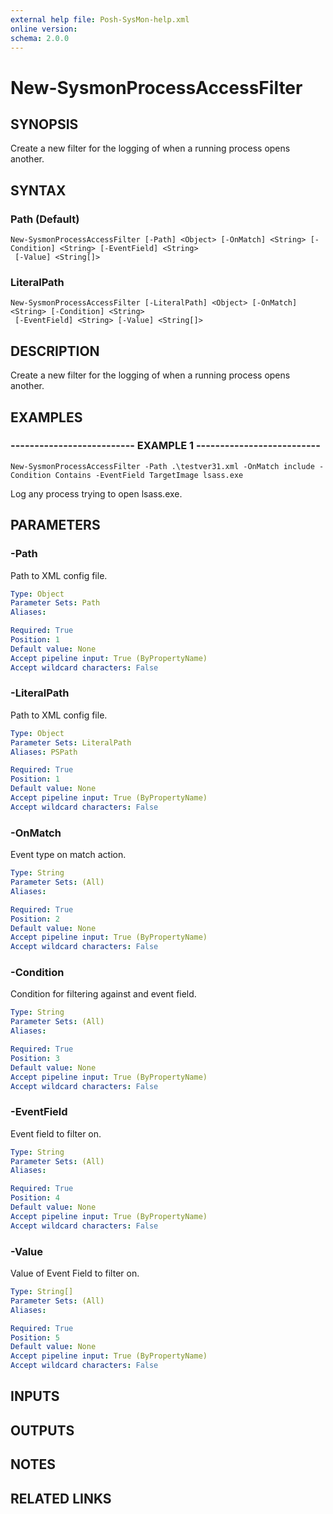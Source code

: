 ```yaml
---
external help file: Posh-SysMon-help.xml
online version: 
schema: 2.0.0
---
```


# New-SysmonProcessAccessFilter

## SYNOPSIS
Create a new filter for the logging of when a running process opens another.

## SYNTAX

### Path (Default)
```
New-SysmonProcessAccessFilter [-Path] <Object> [-OnMatch] <String> [-Condition] <String> [-EventField] <String>
 [-Value] <String[]>
```

### LiteralPath
```
New-SysmonProcessAccessFilter [-LiteralPath] <Object> [-OnMatch] <String> [-Condition] <String>
 [-EventField] <String> [-Value] <String[]>
```

## DESCRIPTION
Create a new filter for the logging of when a running process opens another.

## EXAMPLES

### -------------------------- EXAMPLE 1 --------------------------
```
New-SysmonProcessAccessFilter -Path .\testver31.xml -OnMatch include -Condition Contains -EventField TargetImage lsass.exe
```

Log any process trying to open lsass.exe.

## PARAMETERS

### -Path
Path to XML config file.

```yaml
Type: Object
Parameter Sets: Path
Aliases: 

Required: True
Position: 1
Default value: None
Accept pipeline input: True (ByPropertyName)
Accept wildcard characters: False
```

### -LiteralPath
Path to XML config file.

```yaml
Type: Object
Parameter Sets: LiteralPath
Aliases: PSPath

Required: True
Position: 1
Default value: None
Accept pipeline input: True (ByPropertyName)
Accept wildcard characters: False
```

### -OnMatch
Event type on match action.

```yaml
Type: String
Parameter Sets: (All)
Aliases: 

Required: True
Position: 2
Default value: None
Accept pipeline input: True (ByPropertyName)
Accept wildcard characters: False
```

### -Condition
Condition for filtering against and event field.

```yaml
Type: String
Parameter Sets: (All)
Aliases: 

Required: True
Position: 3
Default value: None
Accept pipeline input: True (ByPropertyName)
Accept wildcard characters: False
```

### -EventField
Event field to filter on.

```yaml
Type: String
Parameter Sets: (All)
Aliases: 

Required: True
Position: 4
Default value: None
Accept pipeline input: True (ByPropertyName)
Accept wildcard characters: False
```

### -Value
Value of Event Field to filter on.

```yaml
Type: String[]
Parameter Sets: (All)
Aliases: 

Required: True
Position: 5
Default value: None
Accept pipeline input: True (ByPropertyName)
Accept wildcard characters: False
```

## INPUTS

## OUTPUTS

## NOTES

## RELATED LINKS

